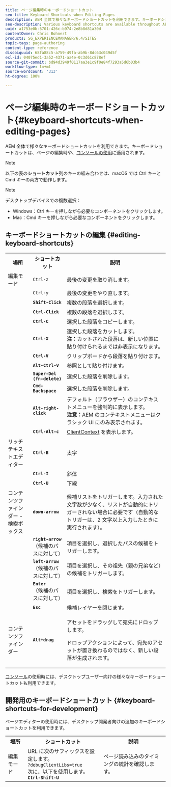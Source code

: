 ```yaml
---
title: ページ編集時のキーボードショートカット
seo-title: Keyboard Shortcuts when Editing Pages
description: AEM 全体で様々なキーボードショートカットを利用できます。キーボードショートカットは、ページの編集時や、コンソールの使用に適用されます。
seo-description: Various keyboard shortcuts are available throughout AEM. Some apply when editing pages, others to the use of consoles.
uuid: a1753e0b-5701-426c-b974-2e8b8d81a30d
contentOwner: Chris Bohnert
products: SG_EXPERIENCEMANAGER/6.4/SITES
topic-tags: page-authoring
content-type: reference
discoiquuid: 68fa88c5-a759-49fa-ab9b-8dc63c049d5f
exl-id: 04075ed1-3a52-4371-aa4e-0c3d61c878ef
source-git-commit: bd94d3949f0117aa3e1c9f0e84f7293a5d6b03b4
workflow-type: tm+mt
source-wordcount: '313'
ht-degree: 100%

---
```


# ページ編集時のキーボードショートカット{#keyboard-shortcuts-when-editing-pages}

AEM 全体で様々なキーボードショートカットを利用できます。キーボードショートカットは、ページの編集時や、[コンソールの使用](/help/sites-classic-ui-authoring/author-env-keyboard-shortcuts.md)に適用されます。

>[!NOTE]
>
>以下の表の&#x200B;**ショートカット**&#x200B;列のキーの組み合わせは、macOS では Ctrl キーと Cmd キーの両方で動作します。

>[!NOTE]
>
>デスクトップデバイスでの複数選択：
>
>* Windows：Ctrl キーを押しながら必要なコンポーネントをクリックします。
>* Mac：Cmd キーを押しながら必要なコンポーネントをクリックします。
>


## キーボードショートカットの編集 {#editing-keyboard-shortcuts}

<table> 
 <tbody> 
  <tr> 
   <th>場所</th> 
   <th>ショートカット</th> 
   <th>説明</th> 
  </tr> 
  <tr> 
   <td>編集モード</td> 
   <td><code>Ctrl-z</code></td> 
   <td>最後の変更を取り消します。</td> 
  </tr> 
  <tr> 
   <td> </td> 
   <td><code>Ctrl-y</code></td> 
   <td>最後の変更をやり直します。</td> 
  </tr> 
  <tr> 
   <td> </td> 
   <td><strong><code>Shift-Click</code></strong></td> 
   <td>複数の段落を選択します。</td> 
  </tr> 
  <tr> 
   <td> </td> 
   <td><strong><code>Ctrl-Click</code></strong></td> 
   <td>複数の段落を選択します。</td> 
  </tr> 
  <tr> 
   <td> </td> 
   <td><strong><code>Ctrl-C</code></strong></td> 
   <td>選択した段落をコピーします。</td> 
  </tr> 
  <tr> 
   <td> </td> 
   <td><strong><code>Ctrl-X</code></strong></td> 
   <td>選択した段落をカットします。<strong><br />注：</strong>カットされた段落は、新しい位置に貼り付けられるまでは非表示になります。</td> 
  </tr> 
  <tr> 
   <td> </td> 
   <td><strong><code>Ctrl-V</code></strong></td> 
   <td>クリップボードから段落を貼り付けます。</td> 
  </tr> 
  <tr> 
   <td> </td> 
   <td><strong><code>Alt-Ctrl-V</code></strong></td> 
   <td>参照として貼り付けます。</td> 
  </tr> 
  <tr> 
   <td> </td> 
   <td><strong><code>Super-Del (fn-delete)</code></strong></td> 
   <td>選択した段落を削除します。</td> 
  </tr> 
  <tr> 
   <td> </td> 
   <td><strong><code>Cmd-Backspace</code></strong></td> 
   <td>選択した段落を削除します。</td> 
  </tr> 
  <tr> 
   <td> </td> 
   <td><strong><code>Alt-right-click</code></strong></td> 
   <td>デフォルト（ブラウザー）のコンテキストメニューを強制的に表示します。<br /><strong>注意：</strong>AEM のコンテキストメニューはクラシック UI にのみ表示されます。</td> 
  </tr> 
  <tr> 
   <td> </td> 
   <td><strong><code>Ctrl-Alt-c</code></strong></td> 
   <td><a href="/help/sites-administering/client-context.md">ClientContext</a> を表示します。</td> 
  </tr> 
  <tr> 
   <td>リッチテキストエディター<br /> </td> 
   <td><strong><code>Ctrl-B</code></strong><br /> </td> 
   <td>太字</td> 
  </tr> 
  <tr> 
   <td> </td> 
   <td><strong><code>Ctrl-I</code></strong><br /> </td> 
   <td>斜体<br /> </td> 
  </tr> 
  <tr> 
   <td> </td> 
   <td><strong><code>Ctrl-U</code></strong><br /> </td> 
   <td>下線</td> 
  </tr> 
  <tr> 
   <td>コンテンツファインダー - 検索ボックス</td> 
   <td><strong><code>down-arrow</code></strong></td> 
   <td>候補リストをトリガーします。入力された文字数が少なく、リストが自動的にトリガーされない場合に必要です（自動的なトリガーは、2 文字以上入力したときに実行されます）。</td> 
  </tr> 
  <tr> 
   <td> </td> 
   <td><strong><code>right-arrow</code></strong><br /> （候補のパスに対して）</td> 
   <td>項目を選択し、選択したパスの候補をトリガーします。</td> 
  </tr> 
  <tr> 
   <td> </td> 
   <td><strong><code>left-arrow</code></strong><br /> （候補のパスに対して）</td> 
   <td>項目を選択し、その祖先（親の兄弟など）の候補をトリガーします。</td> 
  </tr> 
  <tr> 
   <td> </td> 
   <td><strong><code>Enter</code></strong><br /> （候補のパスに対して）</td> 
   <td>項目を選択し、検索をトリガーします。</td> 
  </tr> 
  <tr> 
   <td> </td> 
   <td><strong><code>Esc</code></strong></td> 
   <td>候補レイヤーを閉じます。</td> 
  </tr> 
  <tr> 
   <td>コンテンツファインダー<br /> </td> 
   <td><strong><code>Alt+drag</code></strong></td> 
   <td><p>アセットをドラッグして宛先にドロップします。</p> <p>ドロップアクションによって、宛先のアセットが置き換わるのではなく、新しい段落が生成されます。</p> </td> 
  </tr> 
 </tbody> 
</table>

[コンソール](/help/sites-classic-ui-authoring/author-env-keyboard-shortcuts.md)の使用時には、デスクトップユーザー向けの様々なキーボードショートカットも利用できます。

## 開発用のキーボードショートカット {#keyboard-shortcuts-for-development}

ページエディターの使用時には、デスクトップ開発者向けの追加のキーボードショートカットを利用できます。

<table> 
 <tbody> 
  <tr> 
   <th>場所</th> 
   <th>ショートカット</th> 
   <th>説明</th> 
  </tr> 
  <tr> 
   <td>編集モード</td> 
   <td>URL に次のサフィックスを設定します。<br /> <code>?debugClientLibs=true</code><br /> 次に、以下を使用します。<br /> <strong><code>Ctrl-Shift-U</code></strong></td> 
   <td>ページ読み込みのタイミングの統計を確認します。</td> 
  </tr> 
 </tbody> 
</table>
